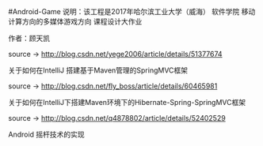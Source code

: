 #Android-Game
说明：该工程是2017年哈尔滨工业大学（威海） 软件学院 移动计算方向的多媒体游戏方向 课程设计大作业

作者：顾天凯

source -> http://blog.csdn.net/yege2006/article/details/51377674

关于如何在IntelliJ 搭建基于Maven管理的SpringMVC框架

source -> http://blog.csdn.net/fly_boss/article/details/60465981

关于如何在IntelliJ下搭建Maven环境下的Hibernate-Spring-SpringMVC框架

source -> http://blog.csdn.net/q4878802/article/details/52402529

Android 摇杆技术的实现